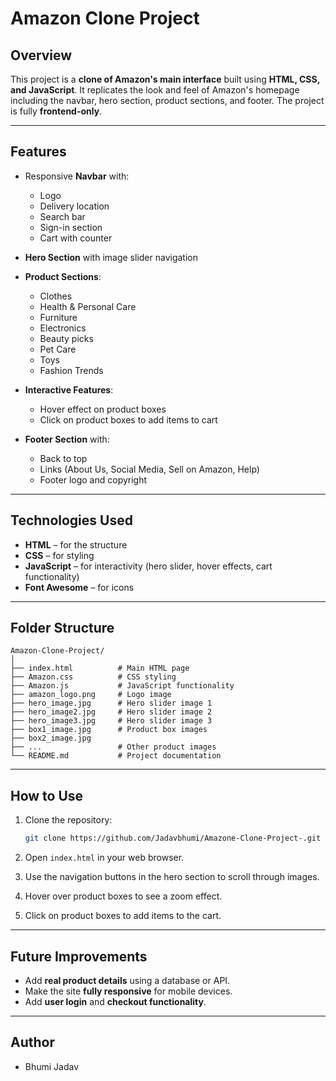 # Amazon Clone Project

## **Overview**

This project is a **clone of Amazon's main interface** built using **HTML, CSS, and JavaScript**.
It replicates the look and feel of Amazon's homepage including the navbar, hero section, product sections, and footer. The project is fully **frontend-only**.

---

## **Features**

* Responsive **Navbar** with:

  * Logo
  * Delivery location
  * Search bar
  * Sign-in section
  * Cart with counter
* **Hero Section** with image slider navigation
* **Product Sections**:

  * Clothes
  * Health & Personal Care
  * Furniture
  * Electronics
  * Beauty picks
  * Pet Care
  * Toys
  * Fashion Trends
* **Interactive Features**:

  * Hover effect on product boxes
  * Click on product boxes to add items to cart
* **Footer Section** with:

  * Back to top
  * Links (About Us, Social Media, Sell on Amazon, Help)
  * Footer logo and copyright

---

## **Technologies Used**

* **HTML** – for the structure
* **CSS** – for styling
* **JavaScript** – for interactivity (hero slider, hover effects, cart functionality)
* **Font Awesome** – for icons

---

## **Folder Structure**

```
Amazon-Clone-Project/
│
├── index.html          # Main HTML page
├── Amazon.css          # CSS styling
├── Amazon.js           # JavaScript functionality
├── amazon_logo.png     # Logo image
├── hero_image.jpg      # Hero slider image 1
├── hero_image2.jpg     # Hero slider image 2
├── hero_image3.jpg     # Hero slider image 3
├── box1_image.jpg      # Product box images
├── box2_image.jpg
├── ...                 # Other product images
└── README.md           # Project documentation
```

---

## **How to Use**

1. Clone the repository:

   ```bash
   git clone https://github.com/Jadavbhumi/Amazone-Clone-Project-.git
   ```
2. Open `index.html` in your web browser.
3. Use the navigation buttons in the hero section to scroll through images.
4. Hover over product boxes to see a zoom effect.
5. Click on product boxes to add items to the cart.

---

## **Future Improvements**

* Add **real product details** using a database or API.
* Make the site **fully responsive** for mobile devices.
* Add **user login** and **checkout functionality**.

---

## **Author**

* Bhumi Jadav


